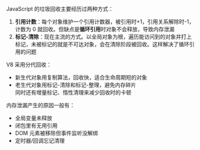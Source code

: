 JavaScript 的垃圾回收主要经历过两种方式：

1. **引用计数**：每个对象维护一个引用计数器，被引用时+1，引用关系解除时-1，计数为 0 就回收。但缺点是**循环引用**时对象不会释放，导致内存泄漏
2. **标记-清除**：现在主流的方式。以全局对象为根，遍历能访问到的对象并打上标记，未被标记的就是不可达对象，会在清除阶段被回收。这样解决了循环引用的问题

V8 采用分代回收：

- 新生代对象用复制算法，回收快，适合生命周期短的对象
- 老生代对象用标记-清除和标记-整理，避免内存碎片  
  同时还有增量标记、惰性清理来减少回收时的卡顿

内存泄漏产生的原因一般有：

- 全局变量未释放
- 闭包里有无用引用
- DOM 元素被移除但事件监听没解绑
- 定时器/回调忘记清理
